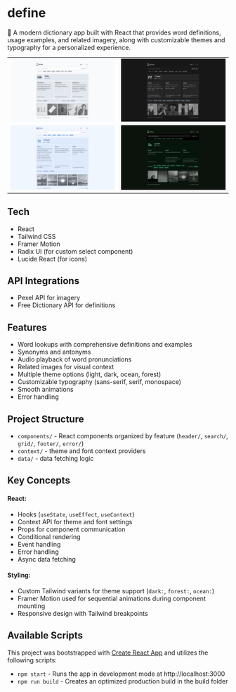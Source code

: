 # define

📖 A modern dictionary app built with React that provides word definitions, usage examples, and related imagery, along with customizable themes and typography for a personalized experience.

<table>
  <tr>
    <td width="50%">
      <a href="https://define.aniqa.dev/">
        <img src="/public/themes/light.png" width="100%">
      </a>
    </td>
    <td width="50%">
      <a href="https://define.aniqa.dev/">
        <img src="/public/themes/dark.png" width="100%">
      </a>
    </td>
  </tr>
  <tr>
    <td width="50%">
      <a href="https://define.aniqa.dev/">
        <img src="/public/themes/ocean.png" width="100%">
      </a>
    </td>
    <td width="50%">
      <a href="https://define.aniqa.dev/">
        <img src="/public/themes/forest.png" width="100%">
      </a>
    </td>
  </tr>
</table>

## Tech

- React
- Tailwind CSS
- Framer Motion
- Radix UI (for custom select component)
- Lucide React (for icons)

## API Integrations

- Pexel API for imagery
- Free Dictionary API for definitions

## Features

- Word lookups with comprehensive definitions and examples
- Synonyms and antonyms
- Audio playback of word pronunciations
- Related images for visual context
- Multiple theme options (light, dark, ocean, forest)
- Customizable typography (sans-serif, serif, monospace)
- Smooth animations
- Error handling

## Project Structure

- `components/` - React components organized by feature (`header/`, `search/`, `grid/`, `footer/`, `error/`)
- `context/` - theme and font context providers
- `data/` - data fetching logic

## Key Concepts

#### React:

- Hooks (`useState`, `useEffect`, `useContext`)
- Context API for theme and font settings
- Props for component communication
- Conditional rendering
- Event handling
- Error handling
- Async data fetching

#### Styling:

- Custom Tailwind variants for theme support (`dark:`, `forest:`, `ocean:`)
- Framer Motion used for sequential animations during component mounting
- Responsive design with Tailwind breakpoints

## Available Scripts

This project was bootstrapped with [Create React App](https://github.com/facebook/create-react-app) and utilizes the following scripts:

- `npm start` - Runs the app in development mode at http://localhost:3000
- `npm run build` - Creates an optimized production build in the build folder
